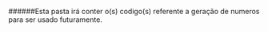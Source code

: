 ######Esta pasta irá conter o(s) codigo(s) referente a geração de numeros para ser usado futuramente.